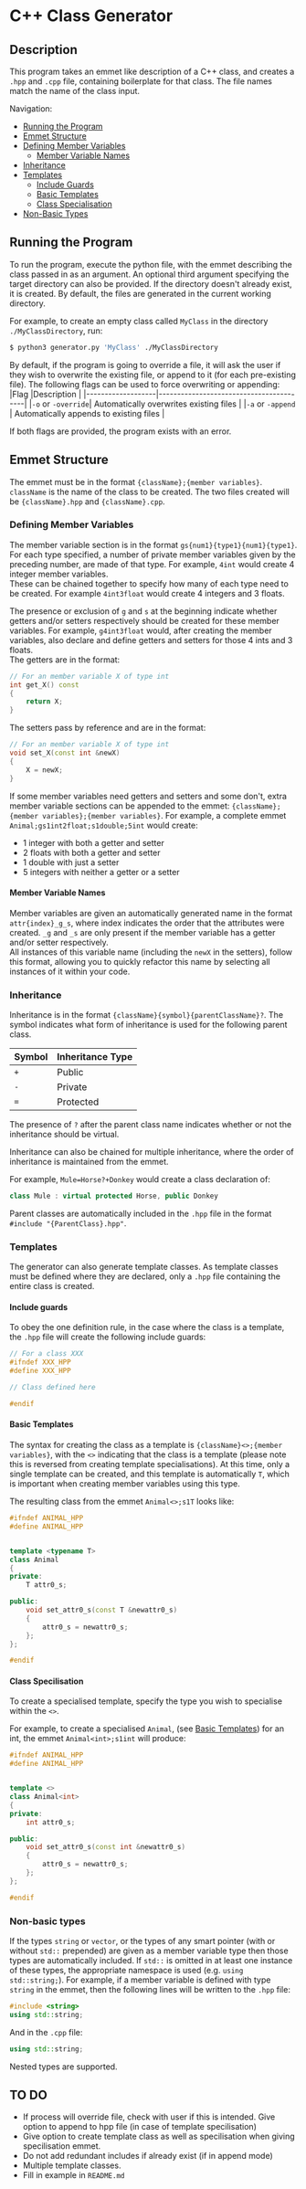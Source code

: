 # C++ Class Generator

## Description

This program takes an emmet like description of a C++ class, and creates a `.hpp` and `.cpp` file, containing boilerplate for that class. The file names match the name of the class input.

Navigation:

- [Running the Program](#running-the-program)
- [Emmet Structure](#description)
- [Defining Member Variables](#description)
  - [Member Variable Names](#member-variable-names)
- [Inheritance](#inheritance)
- [Templates](#templates)
  - [Include Guards](#include-guards)
  - [Basic Templates](#basic-templates)
  - [Class Specialisation](#class-specilisation)
- [Non-Basic Types](#non-basic-types)

## Running the Program

To run the program, execute the python file, with the emmet describing the class passed in as an argument.
An optional third argument specifying the target directory can also be provided. If the directory doesn't already exist, it is created. By default, the files are generated in the current working directory.

For example, to create an empty class called `MyClass` in the directory `./MyClassDirectory`, run:

```bash
$ python3 generator.py 'MyClass' ./MyClassDirectory
```

By default, if the program is going to override a file, it will ask the user if they wish to overwrite the existing file, or append to
it (for each pre-existing file). The following flags can be used to force overwriting or appending:
|Flag |Description |
|-------------------|-----------------------------------------|
|`-o` or `-override`| Automatically overwrites existing files |
|`-a` or `-append` | Automatically appends to existing files |

If both flags are provided, the program exists with an error.

## Emmet Structure

The emmet must be in the format `{className};{member variables}`. `className` is the name of the class to be created. The two files created will be `{className}.hpp` and `{className}.cpp`.

### Defining Member Variables

The member variable section is in the format `gs{num1}{type1}{num1}{type1}`.
For each type specified, a number of private member variables given by the preceding number, are made of that type. For example, `4int` would create 4 integer member variables.  
These can be chained together to specify how many of each type need to be created. For example `4int3float` would create 4 integers and 3 floats.

The presence or exclusion of `g` and `s` at the beginning indicate whether getters and/or setters respectively should be created for these member variables. For example, `g4int3float` would, after creating the member variables, also declare and define getters and setters for those 4 ints and 3 floats.  
The getters are in the format:

```cpp
// For an member variable X of type int
int get_X() const
{
    return X;
}
```

The setters pass by reference and are in the format:

```cpp
// For an member variable X of type int
void set_X(const int &newX)
{
    X = newX;
}
```

If some member variables need getters and setters and some don't, extra member variable sections can be appended to the emmet: `{className};{member variables};{member variables}`. For example, a complete emmet `Animal;gs1int2float;s1double;5int` would create:

- 1 integer with both a getter and setter
- 2 floats with both a getter and setter
- 1 double with just a setter
- 5 integers with neither a getter or a setter

#### Member Variable Names

Member variables are given an automatically generated name in the format `attr{index}_g_s`, where index indicates the order that the attributes were created. `_g` and `_s` are only present if the member variable has a getter and/or setter respectively.  
All instances of this variable name (including the `newX` in the setters), follow this format, allowing you to quickly refactor this name by selecting all instances of it within your code.

### Inheritance

Inheritance is in the format `{className}{symbol}{parentClassName}?`.
The symbol indicates what form of inheritance is used for the following parent class.

| Symbol | Inheritance Type |
| ------ | ---------------- |
| `+`    | Public           |
| `-`    | Private          |
| `=`    | Protected        |

The presence of `?` after the parent class name indicates whether or not the inheritance should be virtual.

Inheritance can also be chained for multiple inheritance, where the order of inheritance is maintained from the emmet.

For example, `Mule=Horse?+Donkey` would create a class declaration of:

```cpp
class Mule : virtual protected Horse, public Donkey
```

Parent classes are automatically included in the `.hpp` file in the format `#include "{ParentClass}.hpp"`.

### Templates

The generator can also generate template classes. As template classes must be defined where they are declared, only a `.hpp` file containing the entire class is created.

#### Include guards

To obey the one definition rule, in the case where the class is a template, the `.hpp` file will create the following include guards:

```cpp
// For a class XXX
#ifndef XXX_HPP
#define XXX_HPP

// Class defined here

#endif
```

#### Basic Templates

The syntax for creating the class as a template is `{className}<>;{member variables}`, with the `<>` indicating that the class is a template (please note this is reversed from creating template specialisations). At this time, only a single template can be created, and this template is automatically `T`, which is important when creating member variables using this type.

The resulting class from the emmet `Animal<>;s1T` looks like:

```cpp
#ifndef ANIMAL_HPP
#define ANIMAL_HPP


template <typename T>
class Animal
{
private:
	T attr0_s;

public:
	void set_attr0_s(const T &newattr0_s)
    {
		attr0_s = newattr0_s;
	};
};

#endif
```

#### Class Specilisation

To create a specialised template, specify the type you wish to specialise within the `<>`.

For example, to create a specialised `Animal`, (see [Basic Templates](#basic-templates)) for an int, the emmet `Animal<int>;s1int` will produce:

```cpp
#ifndef ANIMAL_HPP
#define ANIMAL_HPP


template <>
class Animal<int>
{
private:
	int attr0_s;

public:
	void set_attr0_s(const int &newattr0_s)
    {
		attr0_s = newattr0_s;
	};
};

#endif
```

### Non-basic types

If the types `string` or `vector`, or the types of any smart pointer (with or without `std::` prepended) are given as a member variable type then those types are automatically included. If `std::` is omitted in at least one instance of these types, the appropriate namespace is used (e.g. `using std::string;`).
For example, if a member variable is defined with type `string` in the emmet, then the following lines will be written to the `.hpp` file:

```cpp
#include <string>
using std::string;
```

And in the `.cpp` file:

```cpp
using std::string;
```

Nested types are supported.

## TO DO

- If process will override file, check with user if this is intended. Give option to append to hpp file (in case of template specilisation)
- Give option to create template class as well as specilisation when giving specilisation emmet.
- Do not add redundant includes if already exist (if in append mode)
- Multiple template classes.
- Fill in example in `README.md`
